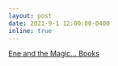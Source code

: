 ```yaml
---
layout: post
date: 2021-9-1 12:00:00-0400
inline: true
---
```

 <a href=" http://lauraschaposnik.com/books/">Ene and the Magic... Books</a>
